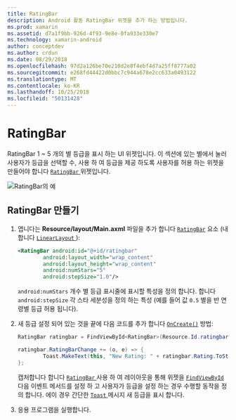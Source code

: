 ```yaml
---
title: RatingBar
description: Android 활동 RatingBar 위젯을 추가 하는 방법입니다.
ms.prod: xamarin
ms.assetid: d7a1f9bb-926d-4f93-9e8e-0fa933e330e7
ms.technology: xamarin-android
author: conceptdev
ms.author: crdun
ms.date: 08/29/2018
ms.openlocfilehash: 97d2a126be70e210d2e8f4ebf4d7a25ff8777a02
ms.sourcegitcommit: e268fd44422d0bbc7c944a678e2cc633a0493122
ms.translationtype: MT
ms.contentlocale: ko-KR
ms.lasthandoff: 10/25/2018
ms.locfileid: "50131428"
---
```

# <a name="ratingbar"></a>RatingBar

RatingBar 1 ~ 5 개의 별 등급을 표시 하는 UI 위젯입니다. 이 섹션에 있는 별에서 눌러 사용자가 등급을 선택할 수, 사용 하 여 등급을 제공 하도록 사용자를 허용 하는 위젯을 만들어야 합니다 [ `RatingBar` ](https://developer.xamarin.com/api/type/Android.Widget.RatingBar/) 위젯입니다.

![RatingBar의 예](ratingbar-images/01-ratingbar.png)


## <a name="creating-a-ratingbar"></a>RatingBar 만들기

1. 엽니다는 **Resource/layout/Main.axml** 파일을 추가 합니다 [`RatingBar`](https://developer.xamarin.com/api/type/Android.Widget.RatingBar/)
   요소 (내 합니다 [ `LinearLayout` ](https://developer.xamarin.com/api/type/Android.Widget.LinearLayout/)):

    ```xml
    <RatingBar android:id="@+id/ratingbar"
            android:layout_width="wrap_content"
            android:layout_height="wrap_content"
            android:numStars="5"
            android:stepSize="1.0"/>
    ```
   `android:numStars` 개수 별 등급 표시줄에 표시할 특성을 정의 합니다. 합니다 `android:stepSize` 각 스타 세분성을 정의 하는 특성 (예를 들어 값 `0.5` 별을 반 연령별 등급 허용 됩니다).

2. 새 등급 설정 되어 있는 것을 끝에 다음 코드를 추가 합니다 [`OnCreate()`](https://developer.xamarin.com/api/member/Android.App.Activity.OnCreate/p/Android.OS.Bundle/Android.OS.PersistableBundle)
   방법:

    ```csharp
    RatingBar ratingbar = FindViewById<RatingBar>(Resource.Id.ratingbar);

    ratingbar.RatingBarChange += (o, e) => {
            Toast.MakeText(this, "New Rating: " + ratingbar.Rating.ToString (), ToastLength.Short).Show ();
    };
    ```

    캡처합니다 합니다 [ `RatingBar` ](https://developer.xamarin.com/api/type/Android.Widget.RatingBar/) 사용 하 여 레이아웃을 통해 위젯을 [ `FindViewById` ](https://developer.xamarin.com/api/member/Android.App.Activity.FindViewById/) 다음 이벤트 메서드를 설정 하 고 사용자가 등급을 설정 하는 경우 수행할 동작을 정의 합니다. 에이 경우 간단한 [ `Toast` ](https://developer.xamarin.com/api/type/Android.Widget.Toast/) 메시지 새 등급을 표시 합니다.

3.  응용 프로그램을 실행합니다.

